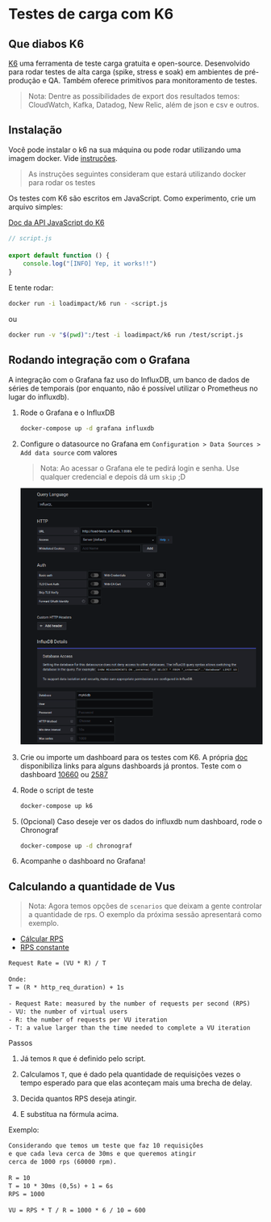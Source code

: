 # Testes de carga com K6

## Que diabos K6

[K6](https://k6.io/docs/) uma ferramenta de teste carga gratuita e open-source. Desenvolvido para rodar testes de alta carga (spike, stress e soak) em ambientes de pré-produção e QA.
Também oferece primitivos para monitoramento de testes.

> Nota: Dentre as possibilidades de export dos resultados temos: CloudWatch, Kafka, Datadog, New Relic, além de json e csv e outros.

## Instalação

Você pode instalar o k6 na sua máquina ou pode rodar utilizando uma imagem docker. Vide [instruções](https://k6.io/docs/getting-started/installation).

> As instruções seguintes consideram que estará utilizando docker para rodar os testes

Os testes com K6 são escritos em JavaScript. Como experimento, crie um arquivo simples:

[Doc da API JavaScript do K6](https://k6.io/docs/javascript-api)

```javascript
// script.js

export default function () {
    console.log("[INFO] Yep, it works!!")
}
```

E tente rodar:

```bash
docker run -i loadimpact/k6 run - <script.js
```

ou

```bash
docker run -v "$(pwd)":/test -i loadimpact/k6 run /test/script.js
```

## Rodando integração com o Grafana

A integração com o Grafana faz uso do InfluxDB, um banco de dados de séries de temporais (por enquanto, não é possível utilizar o Prometheus no lugar do influxdb).

1. Rode o Grafana e o InfluxDB

    ```bash
    docker-compose up -d grafana influxdb
    ```

2. Configure o datasource no Grafana em `Configuration > Data Sources > Add data source` com valores

    > Nota: Ao acessar o Grafana ele te pedirá login e senha. Use qualquer credencial e depois dá um `skip` ;D

    ![Influx](assets/influx_config.png)

3. Crie ou importe um dashboard para os testes com K6. A própria [doc](https://k6.io/docs/results-visualization/influxdb-+-grafana/#preconfigured-grafana-dashboards) disponibiliza links para alguns dashboards já prontos. Teste com o dashboard [10660](https://grafana.com/grafana/dashboards/10660) ou [2587](https://grafana.com/grafana/dashboards/2587)

4. Rode o script de teste

    ```bash
    docker-compose up k6
    ```

5. (Opcional) Caso deseje ver os dados do influxdb num dashboard, rode o Chronograf

    ```bash
    docker-compose up -d chronograf
    ```

6. Acompanhe o dashboard no Grafana!

## Calculando a quantidade de Vus

> Nota: Agora temos opções de `scenarios` que deixam a gente controlar a quantidade de rps. O exemplo da próxima sessão apresentará como exemplo.

- [Cálcular RPS](https://k6.io/blog/ref-how-to-generate-a-constant-request-rate-in-k6)
- [RPS constante](https://k6.io/blog/how-to-generate-a-constant-request-rate-with-the-new-scenarios-api)

```text
Request Rate = (VU * R) / T

Onde:
T = (R * http_req_duration) + 1s

- Request Rate: measured by the number of requests per second (RPS)
- VU: the number of virtual users
- R: the number of requests per VU iteration
- T: a value larger than the time needed to complete a VU iteration
```

Passos

1. Já temos `R` que é definido pelo script.

1. Calculamos `T`, que é dado pela quantidade de requisições vezes o tempo esperado para que elas aconteçam mais uma brecha de delay.

1. Decida quantos RPS deseja atingir.

1. E substitua na fórmula acima.

Exemplo:

```text
Considerando que temos um teste que faz 10 requisições 
e que cada leva cerca de 30ms e que queremos atingir
cerca de 1000 rps (60000 rpm).

R = 10
T = 10 * 30ms (0,5s) + 1 = 6s
RPS = 1000

VU = RPS * T / R = 1000 * 6 / 10 = 600
```
